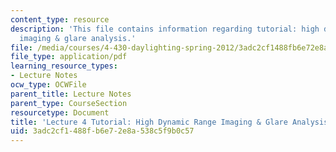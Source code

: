 ```yaml
---
content_type: resource
description: 'This file contains information regarding tutorial: high dynamic range
  imaging & glare analysis.'
file: /media/courses/4-430-daylighting-spring-2012/3adc2cf1488fb6e72e8a538c5f9b0c57_MIT4_430S12_lec04_tutorial.pdf
file_type: application/pdf
learning_resource_types:
- Lecture Notes
ocw_type: OCWFile
parent_title: Lecture Notes
parent_type: CourseSection
resourcetype: Document
title: 'Lecture 4 Tutorial: High Dynamic Range Imaging & Glare Analysis'
uid: 3adc2cf1-488f-b6e7-2e8a-538c5f9b0c57
---
```

